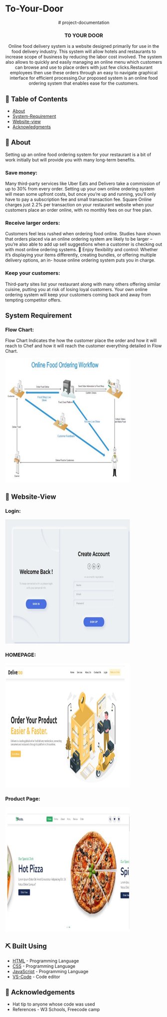 # To-Your-Door
<p align="center"> # project-documentation

</p>



<h3 align="center">T0 YOUR DOOR</h3>



<p align="center"> Online food delivery system is a website designed primarily for use in the food delivery industry. This system will allow hotels and restaurants to increase scope of business by reducing the labor cost involved. The system also allows to quickly and easily managing an online menu which customers can browse and use to place orders with just few clicks.Restaurant employees then use these orders through an easy to navigate graphical interface for efficient processing.Our proposed system is an online food ordering system that enables ease for the customers.
    <br> 
</p>

## 📝 Table of Contents
- [About](#about)
- [System-Requirement](#system-requirement)
- [Website-view](#website-view)
- [Acknowledgments](#acknowledgement)

## 🧐 About <a name = "about"></a>
Setting up an online food ordering system for your restaurant is a bit of
work initially but will provide you with many long-term benefits.
### Save money: 
Many third-party services like Uber Eats and Delivero take a commission of up to 30% from every order. Setting up your own online ordering system will mean some upfront costs, but once you’re up and running, you’ll only have to pay a subscription fee and small transaction fee. Square Online charges just 2.2% per transaction on your restaurant website when your customers place an order online, with no
monthly fees on our free plan. 
### Receive larger orders: 
Customers feel less rushed when ordering food online. Studies have shown that orders placed via an online ordering system are likely to be larger – you’re also able to add up sell suggestions when a customer is checking out with most online ordering systems.  Enjoy flexibility and control: Whether it’s displaying your items differently, creating bundles, or offering multiple delivery options, an in- house online ordering system puts you in charge. 
### Keep your customers: 
Third-party sites list your restaurant along with many others offering similar cuisine, putting you at risk of losing loyal customers. Your own online ordering system will keep your customers
coming back and away from tempting competitor offers.


## System Requirement <a name = "system-requirement"></a>

### Flow Chart: 

Flow Chart Indicates the how the customer place the order and how it will reach to Chef and how it will reach the customer everything detailed in Flow Chart.

 <p>
<img width=400px height=400px src="/images/Flow.jpg">
</p>



## 🎈 Website-View <a name="website view"></a>
### Login:
<p>
<img width=400px height=400px src="/images/Login.jpg">
</p>

### HOMEPAGE:
<p>
<img width=400px height=400px src="/images/Home.jpg">
</p>

### Product Page:
<p>
<img width=400px height=400px src="/images/Product.jpg">
</p>






## ⛏️ Built Using <a name = "built_using"></a>
- [HTML](https://www.w3schools.com/html/) - Programming Language
- [CSS](https://www.w3schools.com/css/default.asp) - Programming Language
- [JavaScript](https://www.w3schools.com/js/default.asp) - Programming Language
- [VS-Code](https://www.VS-Code.com/) - Code editor



## 🎉 Acknowledgements <a name = "acknowledgement"></a>
- Hat tip to anyone whose code was used
- References - W3 Schools, Freecode camp


